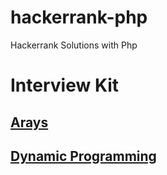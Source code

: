 # hackerrank-php
Hackerrank Solutions with Php

# Interview Kit
## [Arays](src/InterviewKit/Arrays)
## [Dynamic Programming](src/InterviewKit/DynamicProgramming)
